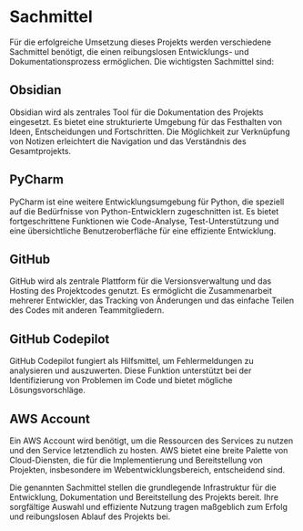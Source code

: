 # Sachmittel

Für die erfolgreiche Umsetzung dieses Projekts werden verschiedene Sachmittel benötigt, die einen reibungslosen Entwicklungs- und Dokumentationsprozess ermöglichen. Die wichtigsten Sachmittel sind:

## Obsidian

Obsidian wird als zentrales Tool für die Dokumentation des Projekts eingesetzt. Es bietet eine strukturierte Umgebung für das Festhalten von Ideen, Entscheidungen und Fortschritten. Die Möglichkeit zur Verknüpfung von Notizen erleichtert die Navigation und das Verständnis des Gesamtprojekts.


## PyCharm

PyCharm ist eine weitere Entwicklungsumgebung für Python, die speziell auf die Bedürfnisse von Python-Entwicklern zugeschnitten ist. Es bietet fortgeschrittene Funktionen wie Code-Analyse, Test-Unterstützung und eine übersichtliche Benutzeroberfläche für eine effiziente Entwicklung.

## GitHub

GitHub wird als zentrale Plattform für die Versionsverwaltung und das Hosting des Projektcodes genutzt. Es ermöglicht die Zusammenarbeit mehrerer Entwickler, das Tracking von Änderungen und das einfache Teilen des Codes mit anderen Teammitgliedern.

## GitHub Codepilot

GitHub Codepilot fungiert als Hilfsmittel, um Fehlermeldungen zu analysieren und auszuwerten. Diese Funktion unterstützt bei der Identifizierung von Problemen im Code und bietet mögliche Lösungsvorschläge.

## AWS Account

Ein AWS Account wird benötigt, um die Ressourcen des Services zu nutzen und den Service letztendlich zu hosten. AWS bietet eine breite Palette von Cloud-Diensten, die für die Implementierung und Bereitstellung von Projekten, insbesondere im Webentwicklungsbereich, entscheidend sind.

Die genannten Sachmittel stellen die grundlegende Infrastruktur für die Entwicklung, Dokumentation und Bereitstellung des Projekts bereit. Ihre sorgfältige Auswahl und effiziente Nutzung tragen maßgeblich zum Erfolg und reibungslosen Ablauf des Projekts bei.




